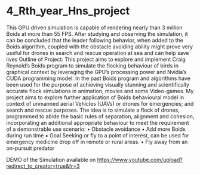 # 4_Rth_year_Hns_project
This GPU driven simulation is capable of rendering nearly than 3 million Boids at more than 55 FPS. After studying and observing the simulation, it can be concluded that the leader following behavior, when added to the Boids algorithm, coupled with the obstacle avoiding ability might prove very useful for drones in search and rescue operation at sea and can help save lives
Outline of Project:
This project aims to explore and implement Craig Reynold’s Boids program to simulate the flocking behaviour of birds in graphical context by leveraging the GPU’s processing power and Nvidia’s CUDA programming model.
In the past Boids program and algorithms have been used for the purpose of achieving visually stunning and scientifically accurate flock simulations in animation, movies and some Video-games.
My project aims to explore further application of Boids behavioural model in context of unmanned aerial Vehicles (UAVs) or drones for emergencies; and search and rescue purposes. The idea is to simulate a flock of drones, programmed to abide the basic rules of separation, alignment and cohesion, incorporating an additional appropriate behaviour to meet the requirement of a demonstrable use scenario:
▪ Obstacle avoidance
▪ Add more Boids during run time
▪ Goal Seeking or fly to a point of interest, can be used for emergency medicine
drop off in remote or rural areas.
▪ Fly away from an on-pursuit predator

DEMO of the Simulation available on https://www.youtube.com/upload?redirect_to_creator=true&fr=3
